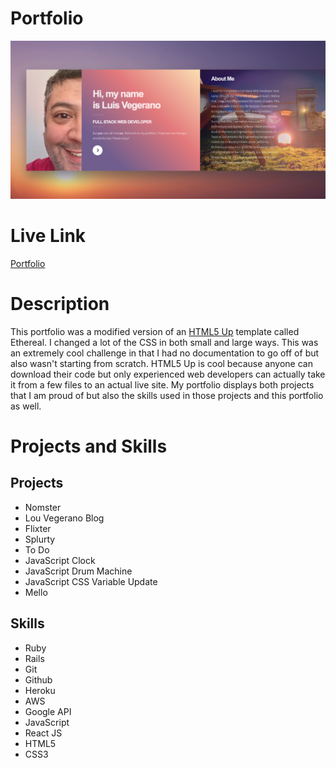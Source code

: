 # Portfolio
![](images/porto.jpg)
# Live Link
[Portfolio](https://louportfolio.herokuapp.com/portfolio.html)
# Description
This portfolio was a modified version of an [HTML5 Up](https://html5up.net/) template called Ethereal.  I changed a lot of the CSS in both small and large ways.  This was an extremely cool challenge in that I had no documentation to go off of but also wasn't starting from scratch.  HTML5 Up is cool because anyone can download their code but only experienced web developers can actually take it from a few files to an actual live site.  My portfolio displays both projects that I am proud of but also the skills used in those projects and this portfolio as well.
# Projects and Skills
## Projects
* Nomster
* Lou Vegerano Blog
* Flixter
* Splurty
* To Do
* JavaScript Clock
* JavaScript Drum Machine
* JavaScript CSS Variable Update
* Mello

## Skills
* Ruby
* Rails
* Git
* Github
* Heroku
* AWS
* Google API
* JavaScript
* React JS
* HTML5
* CSS3
